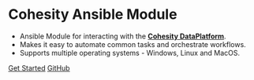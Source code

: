 # Cohesity Ansible Module

* Ansible Module for interacting with the [__Cohesity DataPlatform__](https://www.cohesity.com/products/data-platform).
* Makes it easy to automate common tasks and orchestrate workflows.
* Supports multiple operating systems - Windows, Linux and MacOS.

[Get Started](overview.md)
[GitHub](https://github.com/cohesity/cohesity-ansible-module/)
